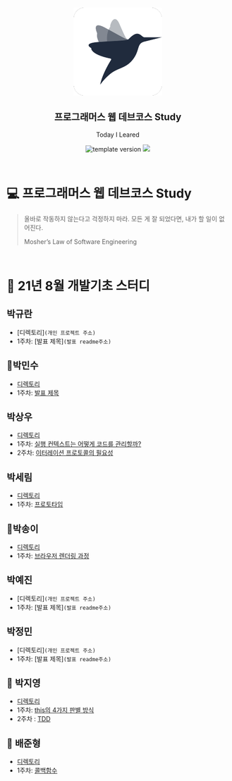 <br/>
<p align="middle" >
  <img width="200px;" src="./src/images/prgms-logo.png"/>
</p>
<h2 align="middle">프로그래머스 웹 데브코스 Study</h2>
<p align="middle">Today I Leared</p>
<p align="middle">
  <img src="https://img.shields.io/badge/version-1.0.0-blue?style=flat-square" alt="template version"/>
  <img src="https://img.shields.io/badge/language-md-md.svg?style=flat-square"/>
</p>

<br/>

# 💻 프로그래머스 웹 데브코스 Study

> 올바로 작동하지 않는다고 걱정하지 마라.
> 모든 게 잘 되었다면, 내가 할 일이 없어진다.
>
> Mosher’s Law of Software Engineering

<br/>

# 📖 21년 8월 개발기초 스터디

## 박규란

- [디렉토리]`(개인 프로젝트 주소)`
- 1주차: [발표 제목]`(발표 readme주소)`

## 🦍박민수

- [디렉토리](https://github.com/prgrms-web-devcourse/FE-August-study/tree/Week1/GiDong%5DStudy/%5B1%EA%B8%B0-A%5D%EB%B0%95%EB%AF%BC%EC%88%98)
- 1주차: [발표 제목](https://github.com/prgrms-web-devcourse/FE-August-study/blob/Week1/GiDong%5DStudy/%5B1%EA%B8%B0-A%5D%EB%B0%95%EB%AF%BC%EC%88%98/%5B1%EC%A3%BC%EC%B0%A8%5D%20Scope%26Closure.md)

## 박상우

- [디렉토리](https://github.com/prgrms-web-devcourse/FE-August-study/tree/Week1/GiDong%5DStudy/%5B1%EA%B8%B0-A%5D%EB%B0%95%EC%83%81%EC%9A%B0)
- 1주차: [실행 컨텍스트는 어떻게 코드를 관리할까?](https://github.com/prgrms-web-devcourse/FE-August-study/blob/Week1/GiDong%5DStudy/%5B1%EA%B8%B0-A%5D%EB%B0%95%EC%83%81%EC%9A%B0/%5B1%EC%A3%BC%EC%B0%A8%5D%20%EC%8B%A4%ED%96%89%20%EC%BB%A8%ED%85%8D%EC%8A%A4%ED%8A%B8.md)
- 2주차: [이터레이션 프로토콜의 필요성](https://github.com/prgrms-web-devcourse/FE-August-study/tree/Week1/GiDong%5DStudy/%5B1%EA%B8%B0-A%5D%EB%B0%95%EC%83%81%EC%9A%B0)

## 박세림

- [디렉토리](https://github.com/prgrms-web-devcourse/FE-August-study/tree/Week1/GiDong%5DStudy)
- 1주차: [프로토타입](https://github.com/prgrms-web-devcourse/FE-August-study/blob/Week1/GiDong%5DStudy/%5B1%EA%B8%B0-B%5D%EB%B0%95%EC%84%B8%EB%A6%BC/%5B1%EC%A3%BC%EC%B0%A8%5D%20Prototype.md)

## 🍄박송이

- [디렉토리](https://github.com/prgrms-web-devcourse/FE-August-study/tree/Week1/GiDong%5DStudy/%5B1%EA%B8%B0-B%5D%EB%B0%95%EC%86%A1%EC%9D%B4)
- 1주차: [브라우저 렌더링 과정](https://github.com/prgrms-web-devcourse/FE-August-study/blob/Week1/GiDong%5DStudy/%5B1%EA%B8%B0-B%5D%EB%B0%95%EC%86%A1%EC%9D%B4/%EB%B8%8C%EB%9D%BC%EC%9A%B0%EC%A0%80%EB%A0%8C%EB%8D%94%EB%A7%81%EA%B3%BC%EC%A0%95.md)

## 박예진

- [디렉토리]`(개인 프로젝트 주소)`
- 1주차: [발표 제목]`(발표 readme주소)`

## 박정민

- [디렉토리]`(개인 프로젝트 주소)`
- 1주차: [발표 제목]`(발표 readme주소)`

## 🦔 박지영

- [디렉토리](https://github.com/prgrms-web-devcourse/FE-August-study/tree/Week1/GiDong%5DStudy/%5B1%EA%B8%B0-A%5D%EB%B0%95%EC%A7%80%EC%98%81)
- 1주차: [this의 4가지 판별 방식](https://github.com/prgrms-web-devcourse/FE-August-study/blob/Week1/GiDong%5DStudy/%5B1%EA%B8%B0-A%5D%EB%B0%95%EC%A7%80%EC%98%81/%5B1%EC%A3%BC%EC%B0%A8%5D%20this%ED%8C%90%EB%B3%84%EB%B0%A9%EC%8B%9D.md)
- 2주차 : [TDD](https://github.com/prgrms-web-devcourse/FE-August-study/blob/Week1/GiDong%5DStudy/%5B1%EA%B8%B0-A%5D%EB%B0%95%EC%A7%80%EC%98%81/%5B2%EC%A3%BC%EC%B0%A8%5DTDD.md)

## 🐳 배준형

- [디렉토리](https://github.com/prgrms-web-devcourse/FE-August-study/tree/Week1/GiDong%5DStudy/%5B1%EA%B8%B0-B%5D%EB%B0%B0%EC%A4%80%ED%98%95)
- 1주차: [콜백함수](https://github.com/prgrms-web-devcourse/FE-August-study/blob/Week1/GiDong%5DStudy/%5B1%EA%B8%B0-B%5D%EB%B0%B0%EC%A4%80%ED%98%95/%5B1%EC%A3%BC%EC%B0%A8%5D%20%EC%BD%9C%EB%B0%B1%ED%95%A8%EC%88%98.md)
